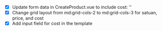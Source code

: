 - [x] Update form data in CreateProduct.vue to include cost: ''
- [x] Change grid layout from md:grid-cols-2 to md:grid-cols-3 for satuan, price, and cost
- [x] Add input field for cost in the template
